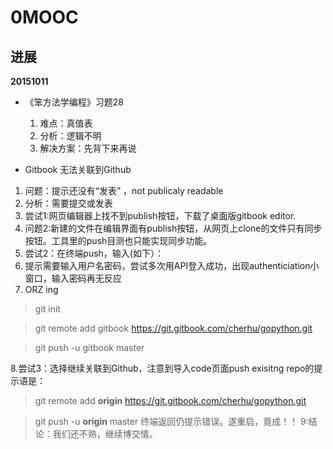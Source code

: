 # 0MOOC


## 进展

 **20151011**
- 《笨方法学编程》习题28 
  1. 难点：真值表
  2. 分析：逻辑不明
  3. 解决方案：先背下来再说

- Gitbook 无法关联到Github
 1. 问题：提示还没有“发表” ，not publicaly readable
 2. 分析：需要提交或发表
 3. 尝试1:网页编辑器上找不到publish按钮，下载了桌面版gitbook editor.
 4. 问题2:新建的文件在编辑界面有publish按钮，从网页上clone的文件只有同步按钮。工具里的push目测也只能实现同步功能。
 5. 尝试2：在终端push，输入(如下）：
 6. 提示需要输入用户名密码，尝试多次用API登入成功，出现authenticiation小窗口，输入密码再无反应 
 7. ORZ ing
 


> git init

>git remote add gitbook https://git.gitbook.com/cherhu/gopython.git

 >  git push -u gitbook master
  
 
  
  8.尝试3：选择继续关联到Github，注意到导入code页面push exisitng repo的提示语是：
 > git remote add **origin** https://git.gitbook.com/cherhu/gopython.git

 >  git push -u **origin** master
  终端返回仍提示错误。遂重启，竟成！！
  9:结论：我们还不熟，继续博交情。